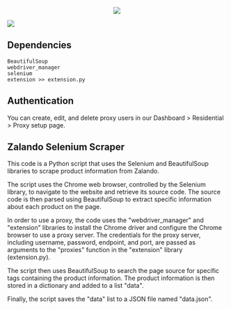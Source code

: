 <p align="center">
<a href="https://dashboard.decodo.com/?page=residential-proxies&utm_source=socialorganic&utm_medium=social&utm_campaign=resi_trial_GITHUB"><img src="https://github.com/user-attachments/assets/60bb48bd-8dcc-48b2-82c9-a218e1e4449c"></a>
</p>


[![](https://dcbadge.vercel.app/api/server/Ja8dqKgvbZ)](https://discord.gg/Ja8dqKgvbZ)
## Dependencies

```
BeautifulSoup
webdriver_manager
selenium
extension >> extension.py
```

## Authentication

You can create, edit, and delete proxy users in our Dashboard > Residential > Proxy setup page.

## Zalando Selenium Scraper

This code is a Python script that uses the Selenium and BeautifulSoup libraries to scrape product information from Zalando.

The script uses the Chrome web browser, controlled by the Selenium library, to navigate to the website and retrieve its source code. The source code is then parsed using BeautifulSoup to extract specific information about each product on the page.

In order to use a proxy, the code uses the "webdriver_manager" and "extension" libraries to install the Chrome driver and configure the Chrome browser to use a proxy server. The credentials for the proxy server, including username, password, endpoint, and port, are passed as arguments to the "proxies" function in the "extension" library (extension.py).

The script then uses BeautifulSoup to search the page source for specific tags containing the product information. The product information is then stored in a dictionary and added to a list "data".

Finally, the script saves the "data" list to a JSON file named "data.json".


